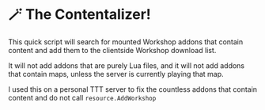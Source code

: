 # 🪄 The Contentalizer!

This quick script will search for mounted Workshop addons that contain content and add them to the clientside Workshop download list.

It will not add addons that are purely Lua files, and it will not add addons that contain maps, unless the server is currently playing that map.

I used this on a personal TTT server to fix the countless addons that contain content and do not call `resource.AddWorkshop`

